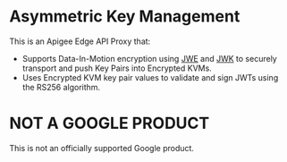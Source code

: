 # Asymmetric Key Management
This is an Apigee Edge API Proxy that:
 - Supports Data-In-Motion encryption using [JWE](https://tools.ietf.org/html/rfc7516#section-3) and [JWK](https://tools.ietf.org/html/rfc7517) to securely transport and push Key Pairs into Encrypted KVMs.
 - Uses Encrypted KVM key pair values to validate and sign JWTs using the RS256 algorithm.
# NOT A GOOGLE PRODUCT
This is not an officially supported Google product.